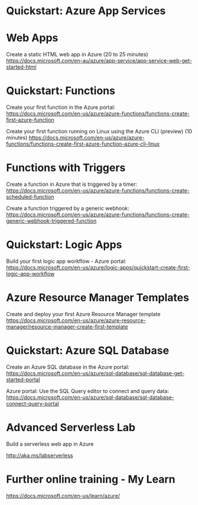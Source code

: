 # Quickstart: Azure App Services

# Web Apps
Create a static HTML web app in Azure (20 to 25 minutes)
https://docs.microsoft.com/en-au/azure/app-service/app-service-web-get-started-html

# Quickstart: Functions
Create your first function in the Azure portal: https://docs.microsoft.com/en-us/azure/azure-functions/functions-create-first-azure-function

Create your first function running on Linux using the Azure CLI (preview) (10 minutes)
https://docs.microsoft.com/en-us/azure/azure-functions/functions-create-first-azure-function-azure-cli-linux

# Functions with Triggers
Create a function in Azure that is triggered by a timer: https://docs.microsoft.com/en-us/azure/azure-functions/functions-create-scheduled-function

Create a function triggered by a generic webhook: https://docs.microsoft.com/en-us/azure/azure-functions/functions-create-generic-webhook-triggered-function

# Quickstart: Logic Apps

Build your first logic app workflow - Azure portal: https://docs.microsoft.com/en-us/azure/logic-apps/quickstart-create-first-logic-app-workflow

# Azure Resource Manager Templates
Create and deploy your first Azure Resource Manager template
https://docs.microsoft.com/en-us/azure/azure-resource-manager/resource-manager-create-first-template


# Quickstart: Azure SQL Database

Create an Azure SQL database in the Azure portal: https://docs.microsoft.com/en-us/azure/sql-database/sql-database-get-started-portal

Azure portal: Use the SQL Query editor to connect and query data: https://docs.microsoft.com/en-us/azure/sql-database/sql-database-connect-query-portal

# Advanced Serverless Lab
Build a serverless web app in Azure

http://aka.ms/labserverless


# Further online training - My Learn
 https://docs.microsoft.com/en-us/learn/azure/